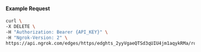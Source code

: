 <!-- Code generated for API Clients. DO NOT EDIT. -->

#### Example Request

```bash
curl \
-X DELETE \
-H "Authorization: Bearer {API_KEY}" \
-H "Ngrok-Version: 2" \
https://api.ngrok.com/edges/https/edghts_2yyVgaeQTSd3qUIU4jm1aqykRMa/routes/edghtsrt_2yyVgXQNuR67LVBIMU9XlCuURJb/user_agent_filter
```
